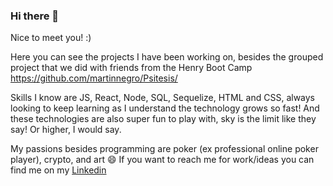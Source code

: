 ### Hi there 👋



Nice to meet you! :)

Here you can see the projects I have been working on, besides the grouped project that we did with friends from the Henry Boot Camp https://github.com/martinnegro/Psitesis/

Skills I know are JS, React, Node, SQL, Sequelize, HTML and CSS, always looking to keep learning as I understand the technology grows so fast! And these technologies are also super fun to play with, sky is the limit like they say! Or higher, I would say.

My passions besides programming are poker (ex professional online poker player), crypto, and art 😄
If you want to reach me for work/ideas you can find me on my [Linkedin](https://www.linkedin.com/in/juangonzalezvenzano/)
